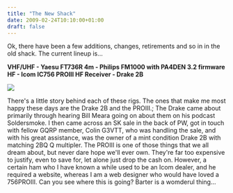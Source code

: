 ```yaml
---
title: "The New Shack"
date: 2009-02-24T10:10:00+01:00
draft: false
---
```


Ok, there have been a few additions, changes, retirements and so in in the old shack. The current lineup is...

<strong>VHF/UHF - Yaesu FT736R
4m - Philips FM1000 with PA4DEN 3.2 firmware
HF - Icom IC756 PROIII
HF Receiver - Drake 2B</strong>

<img src=http://gerryk.com/sites/default/files/shack.JPG />

There's a little story behind each of these rigs. The ones that make me most happy these days are the Drake 2B and the PROIII.;
The Drake came about primarily through hearing Bill Meara going on about them on his podcast Soldersmoke. I then came across an SK sale in the back of PW, got in touch with fellow GQRP member, Colin G3VTT, who was handling the sale, and with his great assistance, was the owner of a mint condition Drake 2B with matching 2BQ Q multipler.
The PROIII is one of those things that we all dream about, but never dare hope we'll ever own. They're far too expensive to justify, even to save for, let alone just drop the cash on. However, a certain ham who I have known a while used to be an Icom dealer, and he required a website, whereas I am a web designer who would have loved a 756PROIII. Can you see where this is going? Barter is a womderul thing...
